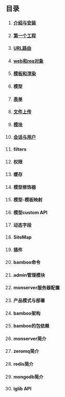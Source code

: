 ## 目录

1. #### [介绍与安装](介绍与安装.md)

1. #### [第一个工程](第一个工程.md)

1. #### [URL路由](URL路由.md)

1. #### [web和req对象](web和req对象.md)

1. #### [模板和渲染](模板和渲染.md)

1. #### 模型

1. #### [表单](表单.md)

1. #### [文件上传](文件上传.md)

1. #### [模块](模块.md)

1. #### [会话与用户](会话与用户.md)

1. #### filters

1. #### 权限

1. #### 缓存

1. #### 模型修饰器

1. #### 模型-模板映射

1. #### 模型custom API

1. #### 动态字段

1. #### SiteMap

1. #### 插件

1. #### bamboo命令

1. #### admin管理模块

1. #### monserver服务器配置

1. #### 产品模式与部署

1. #### bamboo架构

1. #### bamboo的包依赖

1. #### monserver简介

1. #### zeromq简介

1. #### redis简介

1. #### mongodb简介

1. #### lglib API


